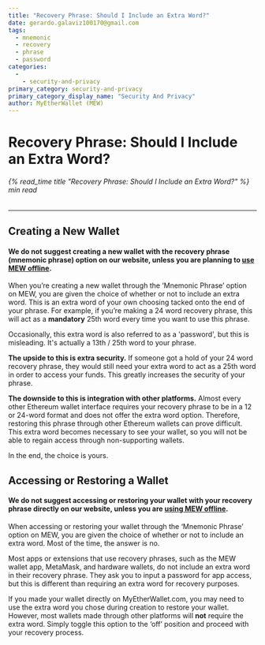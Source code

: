 ```yaml
---
title: "Recovery Phrase: Should I Include an Extra Word?"
date: gerardo.galaviz100170@gmail.com
tags:
  - mnemonic
  - recovery
  - phrase
  - password
categories:
  - 
    - security-and-privacy
primary_category: security-and-privacy
primary_category_display_name: "Security And Privacy"
author: MyEtherWallet (MEW)
---
```


# **Recovery Phrase: Should I Include an Extra Word?**

###### {% read_time title "Recovery Phrase: Should I Include an Extra Word?" %} min read

* * *

## **Creating a New Wallet**

#### **We do not suggest creating a new wallet with the recovery phrase (mnemonic phrase) option on our website, unless you are planning to [use MEW offline](/@@@@@@/offline/using-mew-offline).**

When you’re creating a new wallet through the ‘Mnemonic Phrase’ option on MEW, you are given the choice of whether or not to include an extra word. This is an extra word of your own choosing tacked onto the end of your phrase. For example, if you’re making a 24 word recovery phrase, this will act as a **mandatory** 25th word every time you want to use this phrase.

Occasionally, this extra word is also referred to as a 'password', but this is misleading. It's actually a 13th / 25th word to your phrase.

**The upside to this is extra security.** If someone got a hold of your 24 word recovery phrase, they would still need your extra word to act as a 25th word in order to access your funds. This greatly increases the security of your phrase.

**The downside to this is integration with other platforms.** Almost every other Ethereum wallet interface requires your recovery phrase to be in a 12 or 24-word format and does not offer the extra word option. Therefore, restoring this phrase through other Ethereum wallets can prove difficult. This extra word becomes necessary to see your wallet, so you will not be able to regain access through non-supporting wallets.

In the end, the choice is yours.

## **Accessing or Restoring a Wallet**

#### **We do not suggest accessing or restoring your wallet with your recovery phrase directly on our website, unless you are [using MEW offline](/@@@@@@/offline/using-mew-offline).**

When accessing or restoring your wallet through the ‘Mnemonic Phrase’ option on MEW, you are given the choice of whether or not to include an extra word. Most of the time, the answer is no.

Most apps or extensions that use recovery phrases, such as the MEW wallet app, MetaMask, and hardware wallets, do not include an extra word in their recovery phrase. They ask you to input a password for app access, but this is different than requiring an extra word for recovery purposes.

If you made your wallet directly on MyEtherWallet.com, you may need to use the extra word you chose during creation to restore your wallet. However, most wallets made through other platforms will **not** require the extra word. Simply toggle this option to the ‘off’ position and proceed with your recovery process.
